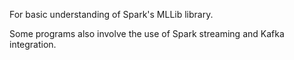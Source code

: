 For basic understanding of Spark's MLLib library.

Some programs also involve the use of Spark streaming and Kafka integration.
